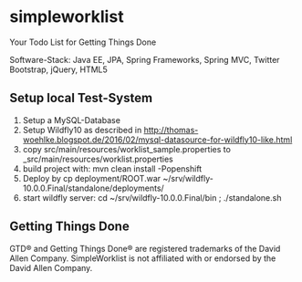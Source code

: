 simpleworklist
==============

Your Todo List for Getting Things Done

Software-Stack: Java EE, JPA, Spring Frameworks, Spring MVC, Twitter Bootstrap, jQuery, HTML5

Setup local Test-System
-----------------------

1. Setup a MySQL-Database 
2. Setup Wildfly10 as described in http://thomas-woehlke.blogspot.de/2016/02/mysql-datasource-for-wildfly10-like.html
3. copy src/main/resources/worklist_sample.properties to _src/main/resources/worklist.properties
4. build project with: mvn clean install -Popenshift 
5. Deploy by cp deployment/ROOT.war ~/srv/wildfly-10.0.0.Final/standalone/deployments/
6. start wildfly server: cd ~/srv/wildfly-10.0.0.Final/bin ; ./standalone.sh

Getting Things Done
-------------------
GTD&reg; and Getting Things Done&reg; are registered trademarks of the David Allen Company. 
SimpleWorklist is not affiliated with or endorsed by the David Allen Company.